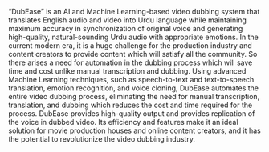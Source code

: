 “DubEase” is an AI and Machine Learning-based video dubbing system that translates English audio and video into Urdu language while maintaining maximum accuracy in synchronization of original voice and generating high-quality, natural-sounding Urdu audio with appropriate emotions. In the current modern era, it is a huge challenge for the production industry and content creators to provide content which will satisfy all the community. So there arises a need for automation in the dubbing process which will save time and cost unlike manual transcription and dubbing. Using advanced Machine Learning techniques, such as speech-to-text and text-to-speech translation, emotion recognition, and voice cloning, DubEase automates the entire video dubbing process, eliminating the need for manual transcription, translation, and dubbing which reduces the cost and time required for the process. DubEase provides high-quality output and provides replication of the voice in dubbed video. Its efficiency and features make it an ideal solution for movie production houses and online content creators, and it has the potential to revolutionize the video dubbing industry.
